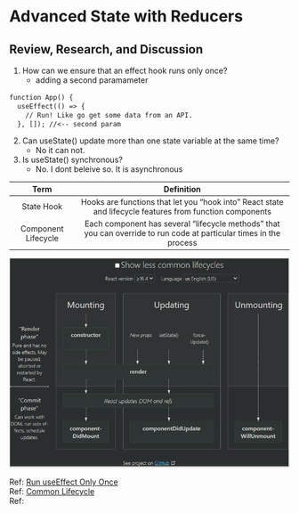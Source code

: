 # Advanced State with Reducers  

## Review, Research, and Discussion  

1. How can we ensure that an effect hook runs only once?  
   - adding a second paramameter
```
function App() {
  useEffect(() => {
    // Run! Like go get some data from an API.
  }, []); //<-- second param
  ```
2. Can useState() update more than one state variable at the same time?  
   - No it can not.
3. Is useState() synchronous? 
   - No. I dont beleive so. It is asynchronous 

| Term                 | Definition      | 
| :-----------------:  | :-------------: | 
| State Hook           | Hooks are functions that let you “hook into” React state and lifecycle features from function components | 
| Component Lifecycle  | Each component has several “lifecycle methods” that you can override to run code at particular times in the process |   
  
![Lifecycle](./lifecycle.png)  



Ref: [Run useEffect Only Once](https://css-tricks.com/run-useeffect-only-once/)  
Ref: [Common Lifecycle](https://projects.wojtekmaj.pl/react-lifecycle-methods-diagram/)  
Ref: []()  
